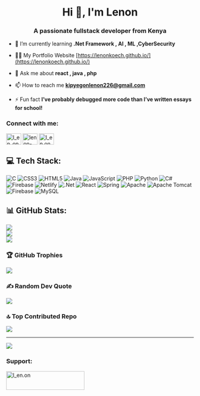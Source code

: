 <h1 align="center">Hi 👋, I'm Lenon</h1>
<h3 align="center">A passionate fullstack developer from Kenya</h3>

- 🌱 I’m currently learning **.Net Framework , AI , ML ,CyberSecurity**

- 👨‍💻 My Portfolio Website [https://lenonkoech.github.io/](https://lenonkoech.github.io/)

- 💬 Ask me about **react , java , php**

- 📫 How to reach me **kipyegonlenon226@gmail.com**

- ⚡ Fun fact **I’ve probably debugged more code than I’ve written essays for school!**

<h3 align="left">Connect with me:</h3>
<p align="left">
<a href="https://twitter.com/l_en_on" target="blank"><img align="center" src="https://raw.githubusercontent.com/rahuldkjain/github-profile-readme-generator/master/src/images/icons/Social/twitter.svg" alt="l_en_on" height="30" width="40" /></a>
<a href="https://linkedin.com/in/lenon-koech-a81ba7263" target="blank"><img align="center" src="https://raw.githubusercontent.com/rahuldkjain/github-profile-readme-generator/master/src/images/icons/Social/linked-in-alt.svg" alt="lenon-koech-a81ba7263" height="30" width="40" /></a>
<a href="https://instagram.com/l_en.on" target="blank"><img align="center" src="https://raw.githubusercontent.com/rahuldkjain/github-profile-readme-generator/master/src/images/icons/Social/instagram.svg" alt="l_en.on" height="30" width="40" /></a>
</p>

## 💻 Tech Stack:
![C](https://img.shields.io/badge/c-%2300599C.svg?style=for-the-badge&logo=c&logoColor=white) ![CSS3](https://img.shields.io/badge/css3-%231572B6.svg?style=for-the-badge&logo=css3&logoColor=white) ![HTML5](https://img.shields.io/badge/html5-%23E34F26.svg?style=for-the-badge&logo=html5&logoColor=white) ![Java](https://img.shields.io/badge/java-%23ED8B00.svg?style=for-the-badge&logo=openjdk&logoColor=white) ![JavaScript](https://img.shields.io/badge/javascript-%23323330.svg?style=for-the-badge&logo=javascript&logoColor=%23F7DF1E) ![PHP](https://img.shields.io/badge/php-%23777BB4.svg?style=for-the-badge&logo=php&logoColor=white) ![Python](https://img.shields.io/badge/python-3670A0?style=for-the-badge&logo=python&logoColor=ffdd54) ![C#](https://img.shields.io/badge/c%23-%23239120.svg?style=for-the-badge&logo=csharp&logoColor=white) ![Firebase](https://img.shields.io/badge/firebase-%23039BE5.svg?style=for-the-badge&logo=firebase) ![Netlify](https://img.shields.io/badge/netlify-%23000000.svg?style=for-the-badge&logo=netlify&logoColor=#00C7B7) ![.Net](https://img.shields.io/badge/.NET-5C2D91?style=for-the-badge&logo=.net&logoColor=white) ![React](https://img.shields.io/badge/react-%2320232a.svg?style=for-the-badge&logo=react&logoColor=%2361DAFB) ![Spring](https://img.shields.io/badge/spring-%236DB33F.svg?style=for-the-badge&logo=spring&logoColor=white) ![Apache](https://img.shields.io/badge/apache-%23D42029.svg?style=for-the-badge&logo=apache&logoColor=white) ![Apache Tomcat](https://img.shields.io/badge/apache%20tomcat-%23F8DC75.svg?style=for-the-badge&logo=apache-tomcat&logoColor=black) ![Firebase](https://img.shields.io/badge/firebase-a08021?style=for-the-badge&logo=firebase&logoColor=ffcd34) ![MySQL](https://img.shields.io/badge/mysql-4479A1.svg?style=for-the-badge&logo=mysql&logoColor=white)
## 📊 GitHub Stats:
![](https://github-readme-stats.vercel.app/api?username=Lenonkoech&theme=dark&hide_border=false&include_all_commits=true&count_private=true)<br/>
![](https://github-readme-streak-stats.herokuapp.com/?user=Lenonkoech&theme=dark&hide_border=false)<br/>
![](https://github-readme-stats.vercel.app/api/top-langs/?username=Lenonkoech&theme=dark&hide_border=false&include_all_commits=true&count_private=true&layout=compact)

### 🏆 GitHub Trophies
![](https://github-profile-trophy.vercel.app/?username=Lenonkoech&theme=radical&no-frame=false&no-bg=false&margin-w=4)

### ✍️ Random Dev Quote
![](https://quotes-github-readme.vercel.app/api?type=horizontal&theme=radical)

### 🔝 Top Contributed Repo
![](https://github-contributor-stats.vercel.app/api?username=Lenonkoech&limit=5&theme=dark&combine_all_yearly_contributions=true)

---
[![](https://visitcount.itsvg.in/api?id=Lenonkoech&icon=0&color=0)](https://visitcount.itsvg.in)

<h3 align="left">Support:</h3>
<p><a href="https://www.buymeacoffee.com/l_en.on"> <img align="left" src="https://cdn.buymeacoffee.com/buttons/v2/default-yellow.png" height="50" width="210" alt="l_en.on" /></a></p><br><br>
